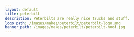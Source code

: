```yaml
---
layout: default
title: peterbilt
description: Peterbilts are really nice trucks and stuff.
logo_path: /images/makes/peterbilt/peterbilt-logo.png
banner_path: /images/makes/peterbilt/peterbilt-hood.jpg
---
```



